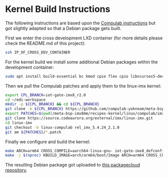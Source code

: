 # Kernel Build Instructions

The following instructions are based upon the
[Compulab instructions](https://github.com/compulab-yokneam/meta-bsp-imx8mm/blob/iot-gate-imx8_r2.0/Documentation/linux_kernel_build.md) but got slightly adapted so that a Debian package gets built.


First we enter the cross development LXD container (for more details please check the README.md of this project):

``` bash
ssh IP_OF_CROSS_DEV_CONTAINER
```

For the kernel build we install some additional Debian packages within the development container:

``` bash
sudo apt install build-essential bc kmod cpio flex cpio libncurses5-dev bison libssl-dev wget lzop rsync
```

Then we pull the Compulab patches and apply them to the linux-imx kernel:

``` bash
export CPL_BRANCH=iot-gate-imx8_r2.0
cd ~/edi-workspace
mkdir -p ${CPL_BRANCH} && cd ${CPL_BRANCH}
git clone -b ${CPL_BRANCH} https://github.com/compulab-yokneam/meta-bsp-imx8mm.git
export PATCHES=$(pwd)/meta-bsp-imx8mm/recipes-kernel/linux/compulab/imx8mm
git clone https://source.codeaurora.org/external/imx/linux-imx.git
cd linux-imx
git checkout -b linux-compulab rel_imx_5.4.24_2.1.0
git am ${PATCHES}/*.patch
```

Finally we configure and build the kernel:

``` bash
make ARCH=arm64 CROSS_COMPILE=aarch64-linux-gnu- iot-gate-imx8_defconfig
make -j $(nproc) KBUILD_IMAGE=arch/arm64/boot/Image ARCH=arm64 CROSS_COMPILE=aarch64-linux-gnu- deb-pkg
```

The resulting Debian package got uploaded to [this packagecloud repository](https://packagecloud.io/get-edi/debian/).
